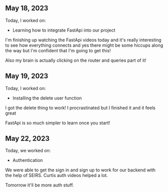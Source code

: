 ## May 18, 2023

Today, I worked on:

* Learning how to integrate FastApi into our project

I'm finishing up watching the FastApi videos today and it's really interesting to see how everything connects and yes there might be some hiccups along the way but I'm confident that I'm going to get this!

Also my brain is actually clicking on the router and queries part of it!

## May 19, 2023

Today, I worked on:

* Installing the delete user function

I got the delete thing to work! I procrastinated but I finished it and it feels great

FastApi is so much simpler to learn once you start!

## May 22, 2023

Today, we worked on:

* Authentication

We were able to get the sign in and sign up to work for our backend with the help of SEIRS. Curtis auth videos helped a lot.

Tomorrow it'll be more auth stuff.
